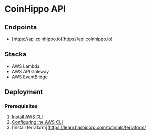 # CoinHippo API

## Endpoints
- [https://api.coinhippo.io](https://api.coinhippo.io)

## Stacks
- AWS Lambda
- AWS API Gateway
- AWS EventBridge

## Deployment
### Prerequisites
1. [Install AWS CLI](https://docs.aws.amazon.com/cli/latest/userguide/getting-started-prereqs.html)
2. [Configuring the AWS CLI](https://docs.aws.amazon.com/cli/latest/userguide/cli-chap-configure.html)
3. [Install terraform](https://learn.hashicorp.com/tutorials/terraform/